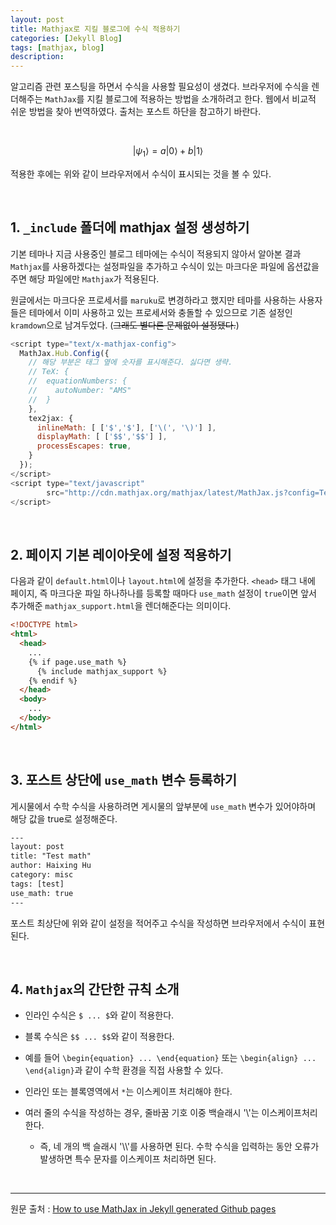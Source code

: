 ```yaml
---
layout: post
title: Mathjax로 지킬 블로그에 수식 적용하기 
categories: [Jekyll Blog]
tags: [mathjax, blog]
description:
---
```


알고리즘 관련 포스팅을 하면서 수식을 사용할 필요성이 생겼다. 브라우저에 수식을 렌더해주는 `MathJax`를 지킬 블로그에 적용하는 방법을 소개하려고 한다. 웹에서 비교적 쉬운 방법을 찾아 번역하였다. 출처는 포스트 하단을 참고하기 바란다.

<br>

$$
   |\psi_1\rangle = a|0\rangle + b|1\rangle
$$

적용한 후에는 위와 같이 브라우저에서 수식이 표시되는 것을 볼 수 있다. 

<br>

## 1. `_include` 폴더에 mathjax 설정 생성하기
 
기본 테마나 지금 사용중인 블로그 테마에는 수식이 적용되지 않아서 알아본 결과 `Mathjax`를 사용하겠다는 설정파일을 추가하고 수식이 있는 마크다운 파일에 옵션값을 주면 해당 파일에만 `Mathjax`가 적용된다. 

원글에서는 마크다운 프로세서를 `maruku`로 변경하라고 했지만 테마를 사용하는 사용자들은 테마에서 이미 사용하고 있는 프로세서와 충돌할 수 있으므로 기존 설정인 `kramdown`으로 남겨두었다. (~~그래도 별다른 문제없이 설정됐다.~~)

```js
<script type="text/x-mathjax-config">
  MathJax.Hub.Config({
    // 해당 부분은 태그 옆에 숫자를 표시해준다. 싫다면 생략.
    // TeX: {
    //  equationNumbers: {
    //    autoNumber: "AMS"
    //  }
    },
    tex2jax: {
      inlineMath: [ ['$','$'], ['\(', '\)'] ],
      displayMath: [ ['$$','$$'] ],
      processEscapes: true,
    }
  });
</script>
<script type="text/javascript"
        src="http://cdn.mathjax.org/mathjax/latest/MathJax.js?config=TeX-AMS-MML_HTMLorMML">
</script>
```

<br>

## 2. 페이지 기본 레이아웃에 설정 적용하기

다음과 같이 `default.html`이나 `layout.html`에 설정을 추가한다. `<head>` 태그 내에 페이지, 즉 마크다운 파일 하나하나를 등록할 때마다 `use_math` 설정이 `true`이면 앞서 추가해준 `mathjax_support.html`을 렌더해준다는 의미이다.  

```html
<!DOCTYPE html>
<html>
  <head>
    ...
    {% if page.use_math %}
      {% include mathjax_support %}
    {% endif %}
  </head>
  <body>
    ...
  </body>
</html>
```

<br>

## 3. 포스트 상단에 `use_math` 변수 등록하기

게시물에서 수학 수식을 사용하려면 게시물의 앞부분에 `use_math` 변수가 있어야하며 해당 값을 true로 설정해준다.

```txt
---
layout: post
title: "Test math"
author: Haixing Hu
category: misc
tags: [test]
use_math: true
---
```

포스트 최상단에 위와 같이 설정을 적어주고 수식을 작성하면 브라우저에서 수식이 표현된다. 

<br>

## 4. `Mathjax`의 간단한 규칙 소개

- 인라인 수식은 `$ ... $`와 같이 적용한다.
- 블록 수식은 `$$ ... $$`와 같이 적용한다.
- 예를 들어 `\begin{equation} ... \end{equation}` 또는 `\begin{align} ... \end{align}`과 같이 수학 환경을 직접 사용할 수 있다.

- 인라인 또는 블록영역에서 `*`는 이스케이프 처리해야 한다. 
- 여러 줄의 수식을 작성하는 경우, 줄바꿈 기호 이중 백슬래시 '\\'는 이스케이프처리한다. 
	- 즉, 네 개의 백 슬래시 '\\\\'를 사용하면 된다. 수학 수식을 입력하는 동안 오류가 발생하면 특수 문자를 이스케이프 처리하면 된다.

<br>

---

원문 출처 : <a href="https://haixing-hu.github.io/programming/2013/09/20/how-to-use-mathjax-in-jekyll-generated-github-pages/" target="_blank">How to use MathJax in Jekyll generated Github pages</a>

<br>
